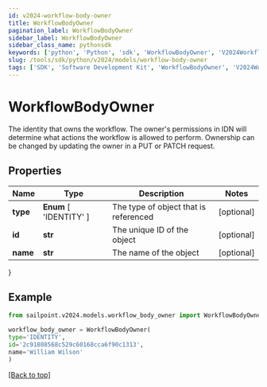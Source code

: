 ```yaml
---
id: v2024-workflow-body-owner
title: WorkflowBodyOwner
pagination_label: WorkflowBodyOwner
sidebar_label: WorkflowBodyOwner
sidebar_class_name: pythonsdk
keywords: ['python', 'Python', 'sdk', 'WorkflowBodyOwner', 'V2024WorkflowBodyOwner'] 
slug: /tools/sdk/python/v2024/models/workflow-body-owner
tags: ['SDK', 'Software Development Kit', 'WorkflowBodyOwner', 'V2024WorkflowBodyOwner']
---
```


# WorkflowBodyOwner

The identity that owns the workflow.  The owner's permissions in IDN will determine what actions the workflow is allowed to perform.  Ownership can be changed by updating the owner in a PUT or PATCH request.

## Properties

Name | Type | Description | Notes
------------ | ------------- | ------------- | -------------
**type** |  **Enum** [  'IDENTITY' ] | The type of object that is referenced | [optional] 
**id** | **str** | The unique ID of the object | [optional] 
**name** | **str** | The name of the object | [optional] 
}

## Example

```python
from sailpoint.v2024.models.workflow_body_owner import WorkflowBodyOwner

workflow_body_owner = WorkflowBodyOwner(
type='IDENTITY',
id='2c91808568c529c60168cca6f90c1313',
name='William Wilson'
)

```
[[Back to top]](#) 

